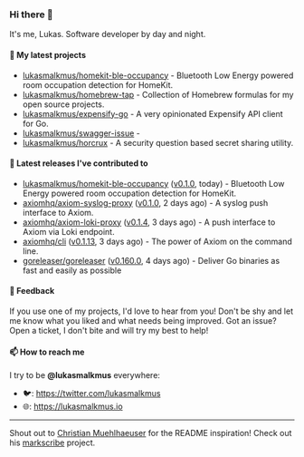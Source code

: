### Hi there 👋

It's me, Lukas. Software developer by day and night.

#### 🌱 My latest projects

- [lukasmalkmus/homekit-ble-occupancy](https://github.com/lukasmalkmus/homekit-ble-occupancy) - Bluetooth Low Energy powered room occupation detection for HomeKit.
- [lukasmalkmus/homebrew-tap](https://github.com/lukasmalkmus/homebrew-tap) - Collection of Homebrew formulas for my open source projects.
- [lukasmalkmus/expensify-go](https://github.com/lukasmalkmus/expensify-go) - A very opinionated Expensify API client for Go.
- [lukasmalkmus/swagger-issue](https://github.com/lukasmalkmus/swagger-issue) - 
- [lukasmalkmus/horcrux](https://github.com/lukasmalkmus/horcrux) - A security question based secret sharing utility.

#### 🔭 Latest releases I've contributed to

- [lukasmalkmus/homekit-ble-occupancy](https://github.com/lukasmalkmus/homekit-ble-occupancy) ([v0.1.0](https://github.com/lukasmalkmus/homekit-ble-occupancy/releases/tag/v0.1.0), today) - Bluetooth Low Energy powered room occupation detection for HomeKit.
- [axiomhq/axiom-syslog-proxy](https://github.com/axiomhq/axiom-syslog-proxy) ([v0.1.0](https://github.com/axiomhq/axiom-syslog-proxy/releases/tag/v0.1.0), 2 days ago) - A syslog push interface to Axiom.
- [axiomhq/axiom-loki-proxy](https://github.com/axiomhq/axiom-loki-proxy) ([v0.1.4](https://github.com/axiomhq/axiom-loki-proxy/releases/tag/v0.1.4), 3 days ago) - A push interface to Axiom via Loki endpoint.
- [axiomhq/cli](https://github.com/axiomhq/cli) ([v0.1.13](https://github.com/axiomhq/cli/releases/tag/v0.1.13), 3 days ago) - The power of Axiom on the command line.
- [goreleaser/goreleaser](https://github.com/goreleaser/goreleaser) ([v0.160.0](https://github.com/goreleaser/goreleaser/releases/tag/v0.160.0), 4 days ago) - Deliver Go binaries as fast and easily as possible

#### 💬 Feedback

If you use one of my projects, I'd love to hear from you! Don't be shy and let
me know what you liked and what needs being improved. Got an issue? Open a
ticket, I don't bite and will try my best to help!

#### 📫 How to reach me

I try to be **@lukasmalkmus** everywhere:

- 🐦: https://twitter.com/lukasmalkmus
- 🌐: https://lukasmalkmus.io

---

Shout out to [Christian Muehlhaeuser](https://github.com/muesli) for the README
inspiration! Check out his [markscribe](https://github.com/muesli/markscribe)
project.
